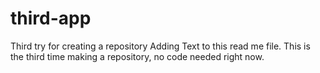 # third-app
Third try for creating a repository
Adding Text to this read me file. 
This is the third time making a repository, no code needed right now. 

